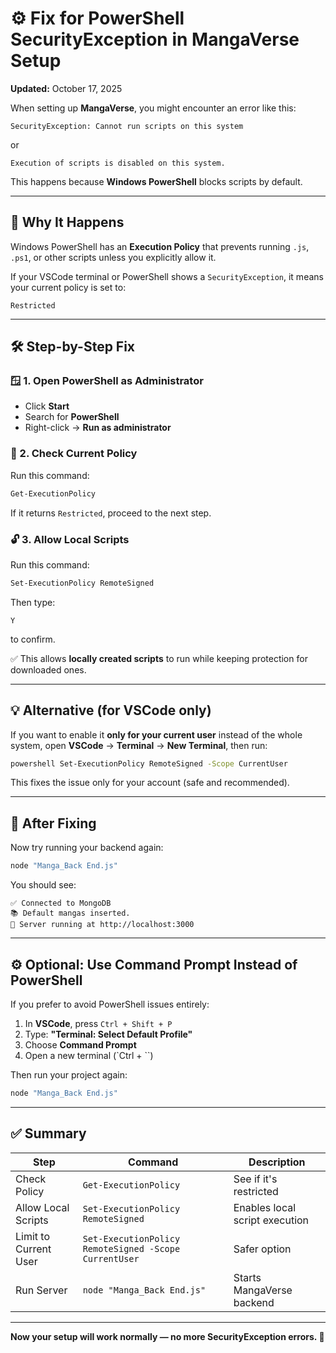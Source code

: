 # ⚙️ Fix for PowerShell SecurityException in MangaVerse Setup
**Updated:** October 17, 2025

When setting up **MangaVerse**, you might encounter an error like this:

```
SecurityException: Cannot run scripts on this system
```
or
```
Execution of scripts is disabled on this system.
```

This happens because **Windows PowerShell** blocks scripts by default.

---

## 🧩 Why It Happens

Windows PowerShell has an **Execution Policy** that prevents running `.js`, `.ps1`, or other scripts unless you explicitly allow it.

If your VSCode terminal or PowerShell shows a `SecurityException`, it means your current policy is set to:

```
Restricted
```

---

## 🛠️ Step-by-Step Fix

### 🪟 1. Open PowerShell as Administrator

- Click **Start**
- Search for **PowerShell**
- Right-click → **Run as administrator**

### 📜 2. Check Current Policy

Run this command:

```bash
Get-ExecutionPolicy
```

If it returns `Restricted`, proceed to the next step.

### 🔓 3. Allow Local Scripts

Run this command:

```bash
Set-ExecutionPolicy RemoteSigned
```

Then type:
```
Y
```
to confirm.

✅ This allows **locally created scripts** to run while keeping protection for downloaded ones.

---

## 💡 Alternative (for VSCode only)

If you want to enable it **only for your current user** instead of the whole system, open **VSCode** → **Terminal** → **New Terminal**, then run:

```bash
powershell Set-ExecutionPolicy RemoteSigned -Scope CurrentUser
```

This fixes the issue only for your account (safe and recommended).

---

## 🧠 After Fixing

Now try running your backend again:

```bash
node "Manga_Back End.js"
```

You should see:

```
✅ Connected to MongoDB
📚 Default mangas inserted.
🚀 Server running at http://localhost:3000
```

---

## ⚙️ Optional: Use Command Prompt Instead of PowerShell

If you prefer to avoid PowerShell issues entirely:

1. In **VSCode**, press `Ctrl + Shift + P`
2. Type: **"Terminal: Select Default Profile"**
3. Choose **Command Prompt**
4. Open a new terminal (`Ctrl + \``)

Then run your project again:

```bash
node "Manga_Back End.js"
```

---

## ✅ Summary

| Step | Command | Description |
|------|----------|-------------|
| Check Policy | `Get-ExecutionPolicy` | See if it's restricted |
| Allow Local Scripts | `Set-ExecutionPolicy RemoteSigned` | Enables local script execution |
| Limit to Current User | `Set-ExecutionPolicy RemoteSigned -Scope CurrentUser` | Safer option |
| Run Server | `node "Manga_Back End.js"` | Starts MangaVerse backend |

---

**Now your setup will work normally — no more SecurityException errors. 🚀**
